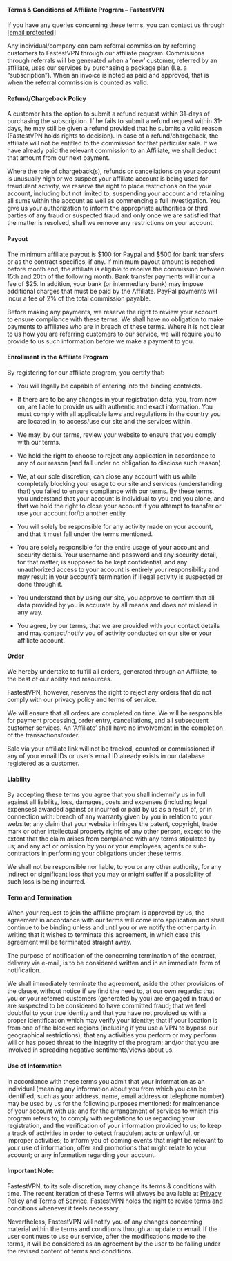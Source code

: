 #### Terms & Conditions of Affiliate Program – FastestVPN

If you have any queries concerning these terms, you can contact us through [\[email protected\]](https://fastestvpn.com/cdn-cgi/l/email-protection)

Any individual/company can earn referral commission by referring customers to FastestVPN through our affiliate program. Commissions through referrals will be generated when a ‘new’ customer, referred by an affiliate, uses our services by purchasing a package plan (I.e. a “subscription”). When an invoice is noted as paid and approved, that is when the referral commission is counted as valid.

#### Refund/Chargeback Policy

A customer has the option to submit a refund request within 31-days of purchasing the subscription. If he fails to submit a refund request within 31-days, he may still be given a refund provided that he submits a valid reason (FastestVPN holds rights to decision). In case of a refund/chargeback, the affiliate will not be entitled to the commission for that particular sale. If we have already paid the relevant commission to an Affiliate, we shall deduct that amount from our next payment.

Where the rate of chargeback(s), refunds or cancellations on your account is unusually high or we suspect your affiliate account is being used for fraudulent activity, we reserve the right to place restrictions on the your account, including but not limited to, suspending your account and retaining all sums within the account as well as commencing a full investigation. You give us your authorization to inform the appropriate authorities or third parties of any fraud or suspected fraud and only once we are satisfied that the matter is resolved, shall we remove any restrictions on your account.

#### Payout

The minimum affiliate payout is $100 for Paypal and $500 for bank transfers or as the contract specifies, if any. If minimum payout amount is reached before month end, the affiliate is eligible to receive the commission between 15th and 20th of the following month. Bank transfer payments will incur a fee of $25. In addition, your bank (or intermediary bank) may impose additional charges that must be paid by the Affiliate. PayPal payments will incur a fee of 2% of the total commission payable.

Before making any payments, we reserve the right to review your account to ensure compliance with these terms. We shall have no obligation to make payments to affiliates who are in breach of these terms. Where it is not clear to us how you are referring customers to our service, we will require you to provide to us such information before we make a payment to you.

#### Enrollment in the Affiliate Program

By registering for our affiliate program, you certify that:

* You will legally be capable of entering into the binding contracts.
    
* If there are to be any changes in your registration data, you, from now on, are liable to provide us with authentic and exact information. You must comply with all applicable laws and regulations in the country you are located in, to access/use our site and the services within.
    
* We may, by our terms, review your website to ensure that you comply with our terms.
    
* We hold the right to choose to reject any application in accordance to any of our reason (and fall under no obligation to disclose such reason).
    
* We, at our sole discretion, can close any account with us while completely blocking your usage to our site and services (understanding that) you failed to ensure compliance with our terms. By these terms, you understand that your account is individual to you and you alone, and that we hold the right to close your account if you attempt to transfer or use your account for/to another entity.
    
* You will solely be responsible for any activity made on your account, and that it must fall under the terms mentioned.
    
* You are solely responsible for the entire usage of your account and security details. Your username and password and any security detail, for that matter, is supposed to be kept confidential, and any unauthorized access to your account is entirely your responsibility and may result in your account’s termination if illegal activity is suspected or done through it.
    
* You understand that by using our site, you approve to confirm that all data provided by you is accurate by all means and does not mislead in any way.
    
* You agree, by our terms, that we are provided with your contact details and may contact/notify you of activity conducted on our site or your affiliate account.
    

#### Order

We hereby undertake to fulfill all orders, generated through an Affiliate, to the best of our ability and resources.

FastestVPN, however, reserves the right to reject any orders that do not comply with our privacy policy and terms of service.

We will ensure that all orders are completed on time. We will be responsible for payment processing, order entry, cancellations, and all subsequent customer services. An ‘Affiliate’ shall have no involvement in the completion of the transactions/order.

Sale via your affiliate link will not be tracked, counted or commissioned if any of your email IDs or user’s email ID already exists in our database registered as a customer.

#### Liability

By accepting these terms you agree that you shall indemnify us in full against all liability, loss, damages, costs and expenses (including legal expenses) awarded against or incurred or paid by us as a result of, or in connection with: breach of any warranty given by you in relation to your website; any claim that your website infringes the patent, copyright, trade mark or other intellectual property rights of any other person, except to the extent that the claim arises from compliance with any terms stipulated by us; and any act or omission by you or your employees, agents or sub-contractors in performing your obligations under these terms.

We shall not be responsible nor liable, to you or any other authority, for any indirect or significant loss that you may or might suffer if a possibility of such loss is being incurred.

#### Term and Termination

When your request to join the affiliate program is approved by us, the agreement in accordance with our terms will come into application and shall continue to be binding unless and until you or we notify the other party in writing that it wishes to terminate this agreement, in which case this agreement will be terminated straight away.

The purpose of notification of the concerning termination of the contract, delivery via e-mail, is to be considered written and in an immediate form of notification.

We shall immediately terminate the agreement, aside the other provisions of the clause, without notice if we find the need to, at our own regards: that you or your referred customers (generated by you) are engaged in fraud or are suspected to be considered to have committed fraud; that we feel doubtful to your true identity and that you have not provided us with a proper identification which may verify your identity; that if your location is from one of the blocked regions (including if you use a VPN to bypass our geographical restrictions); that any activities you perform or may perform will or has posed threat to the integrity of the program; and/or that you are involved in spreading negative sentiments/views about us.

#### Use of Information

In accordance with these terms you admit that your information as an individual (meaning any information about you from which you can be identified, such as your address, name, email address or telephone number) may be used by us for the following purposes mentioned: for maintenance of your account with us; and for the arrangement of services to which this program refers to; to comply with regulations to us regarding your registration, and the verification of your information provided to us; to keep a track of activities in order to detect fraudulent acts or unlawful, or improper activities; to inform you of coming events that might be relevant to your use of information, offer and promotions that might relate to your account; or any information regarding your account.

#### Important Note:

FastestVPN, to its sole discretion, may change its terms & conditions with time. The recent iteration of these Terms will always be available at [Privacy Policy](https://fastestvpn.com/privacy-policy) and [Terms of Service](https://fastestvpn.com/terms-of-service). FastestVPN holds the right to revise terms and conditions whenever it feels necessary.

Nevertheless, FastestVPN will notify you of any changes concerning material within the terms and conditions through an update or email. If the user continues to use our service, after the modifications made to the terms, it will be considered as an agreement by the user to be falling under the revised content of terms and conditions.